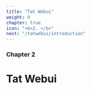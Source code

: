 ```yaml
---
title: "Tat Webui"
weight: 0
chapter: true
icon: "<b>2. </b>"
next: "/tatwebui/introduction"
---
```


### Chapter 2

# Tat Webui

